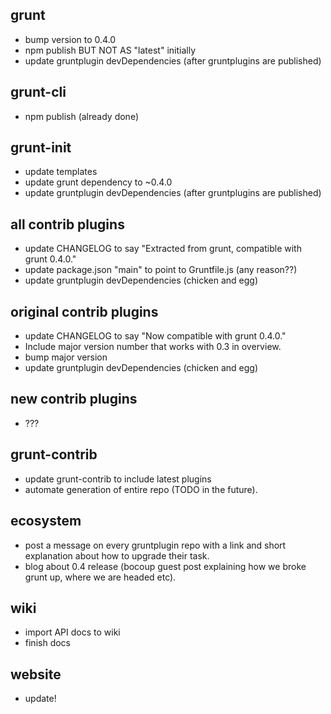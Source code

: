 ## grunt
* bump version to 0.4.0
* npm publish BUT NOT AS "latest" initially
* update gruntplugin devDependencies (after gruntplugins are published)

## grunt-cli
* npm publish (already done)

## grunt-init
* update templates
* update grunt dependency to ~0.4.0
* update gruntplugin devDependencies (after gruntplugins are published)

## all contrib plugins
* update CHANGELOG to say "Extracted from grunt, compatible with grunt 0.4.0."
* update package.json "main" to point to Gruntfile.js (any reason??)
* update gruntplugin devDependencies (chicken and egg)

## original contrib plugins
* update CHANGELOG to say "Now compatible with grunt 0.4.0."
* Include major version number that works with 0.3 in overview.
* bump major version
* update gruntplugin devDependencies (chicken and egg)

## new contrib plugins
* ???

## grunt-contrib
* update grunt-contrib to include latest plugins
* automate generation of entire repo (TODO in the future).

## ecosystem
* post a message on every gruntplugin repo with a link and short explanation about how to upgrade their task.
* blog about 0.4 release (bocoup guest post explaining how we broke grunt up, where we are headed etc).

## wiki
* import API docs to wiki
* finish docs

## website
* update!
